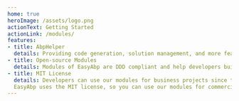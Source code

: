 ```yaml
---
home: true
heroImage: /assets/logo.png
actionText: Getting Started
actionLink: /modules/
features:
- title: AbpHelper
  details: Providing code generation, solution management, and more features to help you develop with the ABP framework easily.
- title: Open-source Modules
  details: Modules of EasyAbp are DDD compliant and help developers build best-practice applications quickly.
- title: MIT License
  details: Developers can use our modules for business projects since the modules are released under the MIT license.
  EasyAbp uses the MIT license, so you can use our modules for commercial purposes.
---
```

